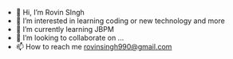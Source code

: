 - 👋 Hi, I’m Rovin SIngh
- 👀 I’m interested in learning coding or new technology and more
- 🌱 I’m currently learning JBPM
- 💞️ I’m looking to collaborate on ...
- 📫 How to reach me rovinsingh990@gmail.com

<!---
rovin990/rovin990 is a ✨ special ✨ repository because its `README.md` (this file) appears on your GitHub profile.
You can click the Preview link to take a look at your changes.
--->
